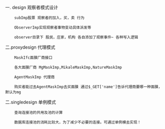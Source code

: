 ﻿一. design 观察者模式设计

        subImp股票 观察者的加入，买，卖 行为

        ObserverImp实现观察者事物变动具体派发等

        observer目录下 股民，庄家，机构 各自添加了观察事件~ 各种写入逻辑


二.proxydesign 代理模式

        MaskIfc面膜厂商接口

        各大面膜厂商 MgMaskImp,MikaleMaskImp,NatureMaskImp

        AgentMaskImp 代理商

        购买者能过去AgentMaskImp去买面膜 通过$_GET['name']告诉代理商要哪一种面膜，默认为mg


二.singledesign 单例模式

        查询连接池的共用及池的计算

        数据库连接池的消耗比较大，为了减少不必要的连接。可通过单例模去实现！



